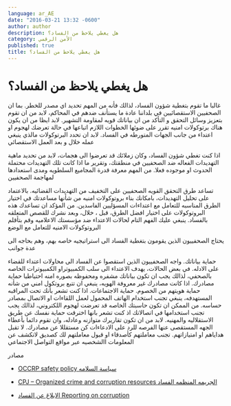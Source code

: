 ```yaml
---
language: ar_AE
date: "2016-03-21 13:32 -0600"
author: author
description: هل يغطي يلاحظ من الفساد؟
category: الأمن الرقمي
published: true
title: هل يغطي يلاحظ من الفساد؟
---
```


# هل يغطي يلاحظ من الفساد؟

غالبا ما تقوم بتغطية شؤون الفساد، لذالك فأنه من المهم تحديد اي مصدر للخطر. بما ان الصحفيين اﻻستقصائيين في بلداننا عادة ما يستأنف ضدهم في المحاكم، ﻻبد من ان تقوم بتعزيز وسائل التحقق و التأكد من ان بياناتك قويه لمقاومة التشهير. ﻻبد ايظا من ان يكون هناك برتوكوﻻت امنيه تقرر على ضوئها الخطوات اللازم اتباعها في حالة تعرضك لهجوم او اعتداء من جانب الجهات المتورطه في الفساد. ﻻبد ان تحدد البرتوكوﻻت مالذي ينبغي عمله خلال و بعد العمل الاستقصائي

اذا كنت تغطي شؤون الفساد، وكان زملائك قد تعرضوا الى هجمات، ﻻبد من تحديد ماهية التهديدات الفعاله ضد الصحفيين في منطقتك، وتقرير ما اذا كانت تلك التهديدات محتملة الحدوث او موجوده فعلا. من المهم معرفة قدرة المجاميع السلطويه ومدى استعدادها لمهاجمة الصحفيين

تساعد طرق التحقق القويه الصحفيين على التخفيف من التهديدات  القضائيه. باﻻعتماد على تحليل التهديدات، بامكانك بناء بروتوكوﻻت امنيه من شأنها مساعدتك في اختيار الطرق المناسبه للتعامل مع اعتداءات المسؤليين الفاسدين. من المؤكد ان تساعدك هذه البروتوكوﻻت على اختيار افضل الطرق، قبل ، خلال، وبعد نشرك للقصص المتعلقه بالفساد. ينبغي عليك الفهم التام لحاﻻت اﻻعتداء ضد مؤسستك اﻻعلاميه  وقم بتأقلم البروتوكوﻻت اﻻمنيه للتعامل مع الوضع

يحتاج الصحفييون الذين يقومون بتغطية الفساد الى استراتيجيه  خاصه بهم، وهم بحاجه الى عدة جوانب

حماية بياناتك. واجه الصحفييون الذين استقصوا عن الفساد الى محاوﻻت اعتداء  للقضاء على اﻻدله.  في بعض الحاﻻت، يهدف اﻻعتداء الى سلب الكمبيوتراو الكمبيوترات الخاصه بالصحفي، لذالك يجب ان تكون بياناتك مشفره ومحفوظه بصوره امنه احتياطيا
حماية مصادرك. اذا كانت مصادرك غير معروفة الهويه، ينبغي ان تتبع بروتكول امني من شأنه حماية هويتهم من الخصوم.
حماية اﻻجتماعات. اذا كنت تشعر بأنك تحت المراقبه المستهدفه، ينبغي تجنب استخدام الهاتف المحمول لعمل اللقاءات او اﻻتصال بمصادر حساسه. من الممكن ان تكون حاسبتك الخاصه قد تعرضت لهجوم اللكتروني، لذالك يجب تجنب استخدامها  في اتصاﻻتك اذ كنت  تشعر بانها اخترقت
حماية نفسك عن طريق اﻻستقلاليه والمهنيه. ﻻبد من ان تكون تقاريرك متوازنه وعادله، وان تقوم دائما بأعطاء الجهه المستقصى عنها الفرصه للرد على اﻻدعاءات
كن مستقللا عن مصادرك. ﻻ تقبل هداياهم او امتيازاتهم. تجنب معاملتهم كأصدقاء او قبول معاملتهم لك كصديق
ﻻتكشف عن المعلومات االشخصيه عبر مواقع التواصل اﻻجتماعي


مصادر

- [OCCRP safety policy  سياسة السلامه ](http://bit.ly/1K9Pi4r)

- [CPJ – Organized crime and corruption resources الجريمه المنظمه الفساد](http://bit.ly/1NCcHG9)

- [الابلاغ عن الفساد Reporting on corruption](http://bit.ly/1TaL6) 